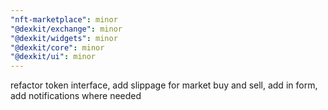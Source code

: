 ```yaml
---
"nft-marketplace": minor
"@dexkit/exchange": minor
"@dexkit/widgets": minor
"@dexkit/core": minor
"@dexkit/ui": minor
---
```


refactor token interface, add slippage for market buy and sell, add in form, add notifications where needed
